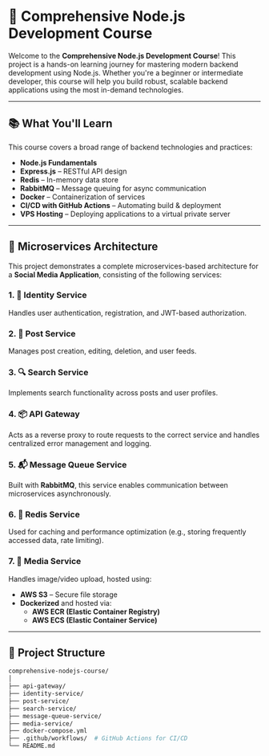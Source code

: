 # 🚀 Comprehensive Node.js Development Course

Welcome to the **Comprehensive Node.js Development Course**! This project is a hands-on learning journey for mastering modern backend development using Node.js. Whether you're a beginner or intermediate developer, this course will help you build robust, scalable backend applications using the most in-demand technologies.

---

## 📚 What You'll Learn

This course covers a broad range of backend technologies and practices:

- **Node.js Fundamentals**
- **Express.js** – RESTful API design
- **Redis** – In-memory data store
- **RabbitMQ** – Message queuing for async communication
- **Docker** – Containerization of services
- **CI/CD with GitHub Actions** – Automating build & deployment
- **VPS Hosting** – Deploying applications to a virtual private server

---

## 🧱 Microservices Architecture

This project demonstrates a complete microservices-based architecture for a **Social Media Application**, consisting of the following services:

### 1. 🔐 Identity Service
Handles user authentication, registration, and JWT-based authorization.

### 2. 📝 Post Service
Manages post creation, editing, deletion, and user feeds.

### 3. 🔍 Search Service
Implements search functionality across posts and user profiles.

### 4. 📦 API Gateway
Acts as a reverse proxy to route requests to the correct service and handles centralized error management and logging.

### 5. 📬 Message Queue Service
Built with **RabbitMQ**, this service enables communication between microservices asynchronously.

### 6. 🧠 Redis Service
Used for caching and performance optimization (e.g., storing frequently accessed data, rate limiting).

### 7. 📸 Media Service
Handles image/video upload, hosted using:
- **AWS S3** – Secure file storage
- **Dockerized** and hosted via:
  - **AWS ECR (Elastic Container Registry)**
  - **AWS ECS (Elastic Container Service)**

---

## 📁 Project Structure

```bash
comprehensive-nodejs-course/
│
├── api-gateway/
├── identity-service/
├── post-service/
├── search-service/
├── message-queue-service/
├── media-service/
├── docker-compose.yml
├── .github/workflows/  # GitHub Actions for CI/CD
└── README.md
